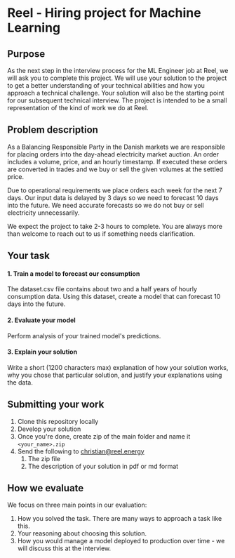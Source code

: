 # Reel - Hiring project for Machine Learning

## Purpose

As the next step in the interview process for the ML Engineer job at Reel, we will ask you to complete this project. We will use your solution to the project to get a better understanding of your technical abilities and how you approach a technical challenge. Your solution will also be the starting point for our subsequent technical interview. The project is intended to be a small representation of the kind of work we do at Reel.

## Problem description

As a Balancing Responsible Party in the Danish markets we are responsible for placing orders into the day-ahead electricity market auction.  An order includes a volume, price, and an hourly timestamp.  If executed these orders are converted in trades and we buy or sell the given volumes at the settled price.

Due to operational requirements we place orders each week for the next 7 days.  Our input data is delayed by 3 days so we need to forecast 10 days into the future.  We need accurate forecasts so we do not buy or sell electricity unnecessarily.

We expect the project to take 2-3 hours to complete. You are always more than welcome to reach out to us if something needs clarification.

## Your task

#### 1. Train a model to forecast our consumption

The dataset.csv file contains about two and a half years of hourly consumption data.  Using this dataset, create a model that can forecast 10 days into the future.

#### 2. Evaluate your model

Perform analysis of your trained model's predictions.

#### 3. Explain your solution

Write a short (1200 characters max) explanation of how your solution works, why you chose that particular solution, and justify your explanations using the data.

## Submitting your work

1. Clone this repository locally
2. Develop your solution
3. Once you're done, create zip of the main folder and name it `<your_name>.zip`
4. Send the following to christian@reel.energy
   1. The zip file
   2. The description of your solution in pdf or md format

## How we evaluate

We focus on three main points in our evaluation:

1. How you solved the task. There are many ways to approach a task like this.
2. Your reasoning about choosing this solution.
3. How you would manage a model deployed to production over time - we will discuss this at the interview.
